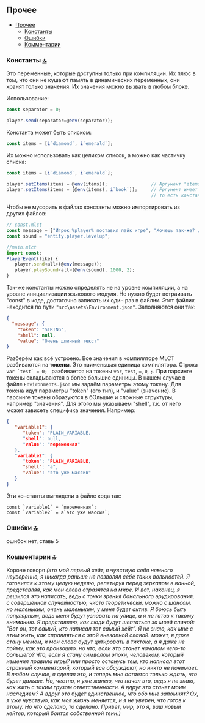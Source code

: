 ## Прочее

   - [Прочее](other.md)
     - [Константы](#)
     - [Ошибки](#)
     - [Комментарии](#)

### Константы [🔝](#прочее)
Это переменные, которые доступны только при компиляции. Их плюс в том, что они не кушают память в динамических переменных, они хранят только значения. Их значения можно вызвать в любом блоке.

Использование:
```js
const separator = 0;

player.send(separator=@env(separator));
```

Константа может быть списком:
```js
const items = [i`diamond`, i`emerald`];
```

Их можно использовать как целиком список, а можно как частичку списка:
```js
const items = [i`diamond`, i`emerald`];

player.setItems(items = @env(items));                // Аргумент "items" заполнился полностью списком из константы items
player.setItems(items = [@env(items), i`book`]);     // Fргумент имеет значение: [i`diamond`, i`emerald`, i`book`]
                                                     // то есть константа "развернулась"
```

Чтобы не мусорить в файлах константы можно импортировать из других файлов:
```js
// const.mlct
const message = ["Игрок %player% поставил лайк игре", "Хочешь так-же? /like"];
const sound = "entity.player.levelup";

//main.mlct
import const;
PlayerEvent(like) {
   player.send<all>(@env(message));
   player.playSound<all>(@env(sound), 1000, 2);
}
```

Так-же константы можно определять не на уровне компиляции, а на уровне инициализации языкового модуля. Не нужно будет встраивать "const" в коде, достаточно записать их один раз в файлик. Этот файлик находится по пути `"src\assets\Environment.json"`. Заполняются они так:

```json
{
  "message": {
    "token": "STRING",
    "shell": null,
    "value": "Очень длинный текст"
}
```

Разберём как всё устроено. Все значения в компиляторе MLCT разбиваются на **токены**. Это наименьшая единица компилятора. Строка ```var `test` = 0; ``` разбивается на токены `var`, `test`, `=`, `0`, `;`. При парсинге токены складываются в более большие единицы. В нашем случае в файле `Environments.json` мы задаём параметры этому токену. Для токена идут параметры "token" (его тип), и "value" (значение). В парсинге токены образуются в бОльшие и сложные структуры, например "значения". Для этого мы указываем "shell", т.к. от него может зависеть специфика значения. Например:

```json
{
   "variable1": {
      "token": "PLAIN_VARIABLE,
      "shell": null,
      "value": "переменная"
   },
   "variable2": {
      "token": "PLAIN_VARIABLE,
      "shell": "a",
      "value": "это уже массив"
   }
}
```

Эти константы выглядели в файле кода так:
```
const `variable1` = `переменная`;
const `variable2` = a`это уже массив`;
```


### Ошибки [🔝](#прочее)

ошибок нет, ставь 5

### Комментарии [🔝](#прочее)

Короче говоря *(это мой первый хейт, я чувствую себя немного неуверенно, я никогда раньше не позволял себе таких вольностей. Я готовился к этому целую неделю, репетируя перед зеркалом в ванной, представляя, как мои слова отразятся на мире. И вот, наконец, я решился это написать, ведь с точки зрения банального эрудирования, с совершенной случайностью, чисто теоретически, можно с шансом, но маленьким, очень маленьким, у меня будет актив. Я боюсь быть популярным, ведь меня будут узнавать на улице, а я не готов к такому вниманию. Я представляю, как люди будут шептаться за моей спиной: "Вот он, тот самый, кто написал тот самый хейт". Я не знаю, как мне с этим жить, как справляться с этой внезапной славой. может, я даже стану мемом, и мои слова будут цитировать в тиктоке, а я даже не пойму, как это произошло. но что, если это станет началом чего-то большего? Что, если я стану символом эпохи, человеком, который изменил правила игры? или просто останусь тем, кто написал этот странный комментарий, который все обсуждают, но никто не понимает. В любом случае, я сделал это, и теперь мне остается только ждать, что будет дальше. Но, честно, я уже жалею, что начал это, ведь я не знаю, как жить с таким грузом ответственности. А вдруг это станет моим наследием? А вдруг это будет единственное, что обо мне запомнят? Ох, я уже чувствую, как моя жизнь меняется, и я не уверен, что готов к этому. Но что сделано, то сделано. Привет, мир, это я, ваш новый хейтер, который боится собственной тени.)*
